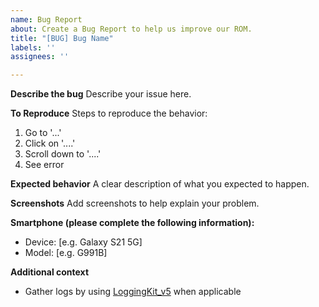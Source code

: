 ```yaml
---
name: Bug Report
about: Create a Bug Report to help us improve our ROM.
title: "[BUG] Bug Name"
labels: ''
assignees: ''

---
```


**Describe the bug**
Describe your issue here. 

**To Reproduce**
Steps to reproduce the behavior:
1. Go to '...'
2. Click on '....'
3. Scroll down to '....'
4. See error

**Expected behavior**
A clear description of what you expected to happen.

**Screenshots**
Add screenshots to help explain your problem.

**Smartphone (please complete the following information):**
 - Device: [e.g. Galaxy S21 5G]
 - Model: [e.g. G991B]

**Additional context**
- Gather logs by using [LoggingKit_v5](https://github.com/LeeXDA21/BeyondROM_Hub/releases/download/v5.0/LoggingKit_v5.zip) when applicable
